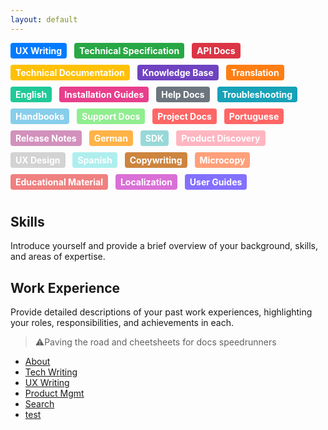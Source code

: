 ```yaml
---
layout: default
---
```


<style>
.tag {
  display: inline-block;
  padding: 4px 8px;
  border-radius: 4px;
  color: #fff;
  font-size: 14px;
  font-weight: bold;
  margin-right: 8px;
  margin-bottom: 10px;
}

/* Add the background colors for each category */
.tag:nth-child(1) { background-color: #007bff; } /* UX Writing */
.tag:nth-child(2) { background-color: #28a745; } /* Technical Specification */
.tag:nth-child(3) { background-color: #dc3545; } /* API Docs */
.tag:nth-child(4) { background-color: #ffc107; } /* Technical Documentation */
.tag:nth-child(5) { background-color: #6f42c1; } /* Knowledge Base */
.tag:nth-child(6) { background-color: #fd7e14; } /* Translation */
.tag:nth-child(7) { background-color: #20c997; } /* English */
.tag:nth-child(8) { background-color: #e83e8c; } /* Installation Guides */
.tag:nth-child(9) { background-color: #6c757d; } /* Help Docs */
.tag:nth-child(10) { background-color: #17a2b8; } /* Troubleshooting */
.tag:nth-child(11) { background-color: #87ceeb; } /* Handbooks */
.tag:nth-child(12) { background-color: #90ee90; } /* Support Docs */
.tag:nth-child(13) { background-color: #ff6666; } /* Project Docs */
.tag:nth-child(14) { background-color: #ffff99; } /* Portuguese */
.tag:nth-child(15) { background-color: #d291bc; } /* Release Notes */
.tag:nth-child(16) { background-color: #ffb347; } /* German */
.tag:nth-child(17) { background-color: #98d8d8; } /* SDK */
.tag:nth-child(18) { background-color: #ffb6c1; } /* Product Discovery */
.tag:nth-child(19) { background-color: #d3d3d3; } /* UX Design */
.tag:nth-child(20) { background-color: #afeeee; } /* Spanish */
.tag:nth-child(21) { background-color: #cd853f; } /* Copywriting */
.tag:nth-child(22) { background-color: #ffa07a; } /* Microcopy */
.tag:nth-child(23) { background-color: #f08080; } /* Educational Material */
.tag:nth-child(24) { background-color: #da70d6; } /* Localization */
.tag:nth-child(25) { background-color: #8470ff; } /* User Guides */
</style>

<span class="tag" style="background-color: #007bff;">UX Writing</span>
<span class="tag" style="background-color: #28a745;">Technical Specification</span>
<span class="tag" style="background-color: #dc3545;">API Docs</span>
<span class="tag" style="background-color: #ffc107;">Technical Documentation</span>
<span class="tag" style="background-color: #6f42c1;">Knowledge Base</span>
<span class="tag" style="background-color: #fd7e14;">Translation</span>
<span class="tag" style="background-color: #20c997;">English</span>
<span class="tag" style="background-color: #e83e8c;">Installation Guides</span>
<span class="tag" style="background-color: #6c757d;">Help Docs</span>
<span class="tag" style="background-color: #17a2b8;">Troubleshooting</span>
<span class="tag" style="background-color: #87ceeb;">Handbooks</span>
<span class="tag" style="background-color: #90ee90;">Support Docs</span>
<span class="tag" style="background-color: #ff6666;">Project Docs</span>
<span class="tag" style="background-color: #ff6666;">Portuguese</span>
<span class="tag" style="background-color: #d291bc;">Release Notes</span>
<span class="tag" style="background-color: #ffb347;">German</span>
<span class="tag" style="background-color: #98d8d8;">SDK</span>
<span class="tag" style="background-color: #ffb6c1;">Product Discovery</span>
<span class="tag" style="background-color: #d3d3d3;">UX Design</span>
<span class="tag" style="background-color: #afeeee;">Spanish</span>
<span class="tag" style="background-color: #cd853f;">Copywriting</span>
<span class="tag" style="background-color: #ffa07a;">Microcopy</span>
<span class="tag" style="background-color: #f08080;">Educational Material</span>
<span class="tag" style="background-color: #da70d6;">Localization</span>
<span class="tag" style="background-color: #8470ff;">User Guides</span>

## Skills

Introduce yourself and provide a brief overview of your background, skills, and areas of expertise.

## Work Experience
Provide detailed descriptions of your past work experiences, highlighting your roles, responsibilities, and achievements in each.


>
> ⚠️Paving the road and cheetsheets for docs speedrunners


- [About](about.md)
- [Tech Writing](techwriting.md)
- [UX Writing](uxwriting.md)
- [Product Mgmt](productmgmt.md)
- [Search](search.md)
- [test](https://topaz-show-278.notion.site/Tags-be23b199b84542aeba90d09b996ce2e0?pvs=4)













